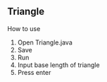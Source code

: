  Triangle
----------

How to use
1. Open Triangle.java
2. Save
3. Run
4. Input base length of triangle
5. Press enter
